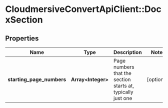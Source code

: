# CloudmersiveConvertApiClient::DocxSection

## Properties
Name | Type | Description | Notes
------------ | ------------- | ------------- | -------------
**starting_page_numbers** | **Array&lt;Integer&gt;** | Page numbers that the section starts at, typically just one | [optional] 


